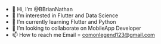 - 👋 Hi, I’m @BBrianNathan
- 👀 I’m interested in Flutter and Data Science
- 🌱 I’m currently learning Flutter and Python
- 💞️ I’m looking to collaborate on MobileApp Developer
- 📫 How to reach me Email = comonlegend123@gmail.com

<!---
BBrianNathan/BBrianNathan is a ✨ special ✨ repository because its `README.md` (this file) appears on your GitHub profile.
You can click the Preview link to take a look at your changes.
--->
